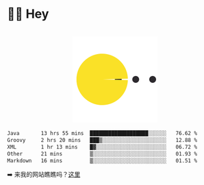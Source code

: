 
# 👋🏻 Hey
<div align="center">
	<br>
	<img src="https://raw.githubusercontent.com/Aniket965/Aniket965/master/pacman.svg?sanitize=true" width="200" height="200">
	<br>
</div>

<!--START_SECTION:waka-->
```text
Java       13 hrs 55 mins  ███████████████████░░░░░░   76.62 % 
Groovy     2 hrs 20 mins   ███▒░░░░░░░░░░░░░░░░░░░░░   12.88 % 
XML        1 hr 13 mins    █▓░░░░░░░░░░░░░░░░░░░░░░░   06.72 % 
Other      21 mins         ▒░░░░░░░░░░░░░░░░░░░░░░░░   01.93 % 
Markdown   16 mins         ▒░░░░░░░░░░░░░░░░░░░░░░░░   01.51 % 
```
<!--END_SECTION:waka-->

 ➡️  来我的网站瞧瞧吗？[这里](https://www.shaolongfei.com)

